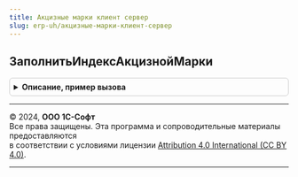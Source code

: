 ```yaml
---
title: Акцизные марки клиент сервер
slug: erp-uh/акцизные-марки-клиент-сервер
---
```



## ЗаполнитьИндексАкцизнойМарки
<details style="margin: 1em 0; padding: 0.5em; border: 1px solid #ccc; border-radius: 6px;">

<summary style="font-weight: bold; cursor: pointer;">Описание, пример вызова</summary>

```bsl

// Заполнить индекс акцизной марки.
//
// Параметры:
//  ТекущаяСтрока - Структура, ДанныеФормыЭлементКоллекции - Текущая строка:
//   * МаркируемаяПродукция - Булево - признак маркируемой продукции
//   * ИндексАкцизнойМарки  - Число  - индекс картинки статуса указания акцизных марок
//  ИмяКолонкиКоличество - Строка - Имя колонки количество
Процедура ЗаполнитьИндексАкцизнойМарки(ТекущаяСтрока, ИмяКолонкиКоличество = "Количество") Экспорт
```

Пример вызова
```bsl
АкцизныеМаркиКлиентСервер.ЗаполнитьИндексАкцизнойМарки(ТекущаяСтрока, ИмяКолонкиКоличество);
```
</details>

---

© 2024, **ООО 1С-Софт**  
Все права защищены. Эта программа и сопроводительные материалы предоставляются  
в соответствии с условиями лицензии [Attribution 4.0 International (CC BY 4.0)](https://creativecommons.org/licenses/by/4.0/legalcode).

---
